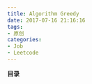 ```yaml
---
title: Algorithm Greedy
date: 2017-07-16 21:16:16
tags:
- 原创
categories:
- Job
- Leetcode
---
```


__目录__

<!-- toc -->
<!--more-->
